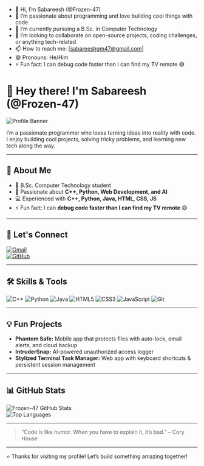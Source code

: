 - 👋 Hi, I’m Sabareesh (@Frozen-47)
- 👀 I’m passionate about programming and love building cool things with code
- 🌱 I’m currently pursuing a B.Sc. in Computer Technology
- 💞️ I’m looking to collaborate on open-source projects, coding challenges, or anything tech-related
- 📫 How to reach me: [sabareeshgm47@gmail.com]
- 😄 Pronouns: He/Him
- ⚡ Fun fact: I can debug code faster than I can find my TV remote 😅
<!---
Frozen-47/Frozen-47 is a ✨ special ✨ repository because its `README.md` (this file) appears on your GitHub profile.
You can click the Preview link to take a look at your changes.
--->
# 👋 Hey there! I'm Sabareesh (@Frozen-47)  

![Profile Banner](https://img.shields.io/badge/Welcome-To-My-Profile-blue?style=for-the-badge&logo=github)  

I’m a passionate programmer who loves turning ideas into reality with code. I enjoy building cool projects, solving tricky problems, and learning new tech along the way.  

---

## 🚀 About Me
- 🌱 B.Sc. Computer Technology student  
- 👀 Passionate about **C++, Python, Web Development, and AI**  
- 💻 Experienced with **C++, Python, Java, HTML, CSS, JS**  
- ⚡ Fun fact: I can **debug code faster than I can find my TV remote** 😅  

---

## 🤝 Let's Connect
[![Gmail](https://img.shields.io/badge/-Email-c14438?style=flat-square&logo=gmail&logoColor=white)](mailto:sabareeshgm47@gmail.com)  
[![GitHub](https://img.shields.io/badge/-GitHub-181717?style=flat-square&logo=github&logoColor=white)](https://github.com/Frozen-47)  

---

## 🛠️ Skills & Tools
![C++](https://img.shields.io/badge/C++-00599C?style=for-the-badge&logo=c%2B%2B&logoColor=white)
![Python](https://img.shields.io/badge/Python-3776AB?style=for-the-badge&logo=python&logoColor=white)
![Java](https://img.shields.io/badge/Java-007396?style=for-the-badge&logo=java&logoColor=white)
![HTML5](https://img.shields.io/badge/HTML5-E34F26?style=for-the-badge&logo=html5&logoColor=white)
![CSS3](https://img.shields.io/badge/CSS3-1572B6?style=for-the-badge&logo=css3&logoColor=white)
![JavaScript](https://img.shields.io/badge/JavaScript-F7DF1E?style=for-the-badge&logo=javascript&logoColor=black)
![Git](https://img.shields.io/badge/Git-F05032?style=for-the-badge&logo=git&logoColor=white)  

---

## 💡 Fun Projects
- **Phantom Safe:** Mobile app that protects files with auto-lock, email alerts, and cloud backup  
- **IntruderSnap:** AI-powered unauthorized access logger  
- **Stylized Terminal Task Manager:** Web app with keyboard shortcuts & persistent session management  

---

## 📊 GitHub Stats
![Frozen-47 GitHub Stats](https://github-readme-stats.vercel.app/api?username=Frozen-47&show_icons=true&theme=dark&hide_border=true)  
![Top Languages](https://github-readme-stats.vercel.app/api/top-langs/?username=Frozen-47&layout=compact&theme=dark&hide_border=true)  

---

> “Code is like humor. When you have to explain it, it’s bad.” – Cory House  

---

⭐ Thanks for visiting my profile! Let’s build something amazing together!

